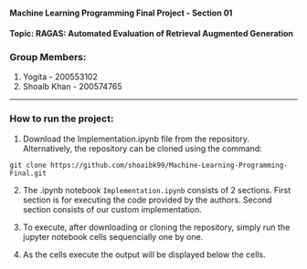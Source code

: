 #### Machine Learning Programming Final Project - Section 01

#### **Topic**: RAGAS: Automated Evaluation of Retrieval Augmented Generation

### Group Members:

1. Yogita - 200553102
2. Shoaib Khan - 200574765

---

### How to run the project:

1. Download the Implementation.ipynb file from the repository. Alternatively, the repository can be cloned using the command:

`git clone https://github.com/shoaibk99/Machine-Learning-Programming-Final.git`

2. The .ipynb notebook `Implementation.ipynb` consists of 2 sections. First section is for executing the code provided by the authors. Second section consists of our custom implementation.

3. To execute, after downloading or cloning the repository, simply run the jupyter notebook cells sequencially one by one.

4. As the cells execute the output will be displayed below the cells.

